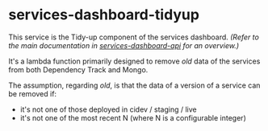 # services-dashboard-tidyup

This service is the Tidy-up component of the services dashboard.
_(Refer to the main documentation in [services-dashboard-api](https://github.com/companieshouse/services-dashboard-api/) for an overview.)_

It's a lambda function primarily designed to remove _old_ data of the services from both Dependency Track and Mongo.

The assumption, regarding _old_, is that the data of a version of a service can be removed if:

- it's not one of those deployed in cidev / staging / live
- it's not one of the most recent N (where N is a configurable integer)
